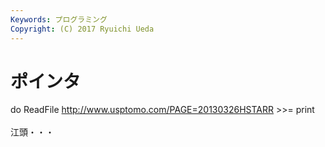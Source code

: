```yaml
---
Keywords: プログラミング
Copyright: (C) 2017 Ryuichi Ueda
---
```


# ポインタ
do ReadFile <a href="http://www.usptomo.com/PAGE=20130326HSTARR">http://www.usptomo.com/PAGE=20130326HSTARR</a> >>= print<br />
<br />
江頭・・・

